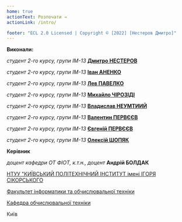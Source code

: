 ```yaml
---
home: true
actionText: Розпочати →
actionLink: /intro/

footer: "ECL 2.0 Licensed | Copyright © [2022] [Нестеров Дмитро]"
---
```

**Виконали:**

_студент 2-го курсу, групи ІМ-13_<span padding-right:5em></span> **[Дмитро НЕСТЕРОВ](https://t.me/D_im0N)**

_студент 2-го курсу, групи ІМ-13_<span padding-right:5em></span> **[Іван АНЕНКО](https://t.me/ivan_anenko)**

_студент 2-го курсу, групи ІМ-13_<span padding-right:5em></span> **[Лев ПАВЕЛКО](https://t.me/imLewel)**

_студент 2-го курсу, групи ІМ-13_<span padding-right:5em></span> **[Михайло ЧІРОЗІДІ](https://t.me/poor_boy)**

_студент 2-го курсу, групи ІМ-13_<span padding-right:5em></span> **[Владислав НЕУМТИИЙ](https://t.me/Snare295)**

_студент 2-го курсу, групи ІМ-13_<span padding-right:5em></span> **[Валентин ПЕРВЄЄВ](https://t.me/nolove_valik)**

_студент 2-го курсу, групи ІМ-13_<span padding-right:5em></span> **[Євгеній ПЕРВЄЄВ](https://t.me/Ch_Bronsonn)**

_студент 2-го курсу, групи ІМ-13_<span padding-right:5em></span> **[Олексій ШОПЯК](https://t.me/alex_shopiak)**


**Керівник**

_доцент кафедри ОТ ФІОТ, к.т.н., доцент_<span padding-right:5em></span> **Андрій БОЛДАК**

[НТУУ "КИЇВСЬКИЙ ПОЛІТЕХНІЧНИЙ ІНСТИТУТ імені ІГОРЯ СІКОРСЬКОГО](https://kpi.ua/)

[Факультет інформатики та обчислювальної техніки](https://fiot.kpi.ua/)

[Кафедра обчислювальної техніки](https://comsys.kpi.ua/)

Київ
